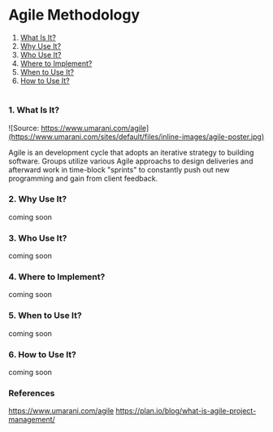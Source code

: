 # Agile Methodology

1. [What Is It?](#1-what-is-it?)
2. [Why Use It?](#2-why-use-it?)
3. [Who Use It?](#3-who-use-it?)
4. [Where to Implement?](#4-where-to-implement?)
5. [When to Use It?](#5-when-to-use-it?)
6. [How to Use It?](#6-how-to-use-it?)

#

### 1. What Is It?

![Source: https://www.umarani.com/agile](https://www.umarani.com/sites/default/files/inline-images/agile-poster.jpg)

Agile is an development cycle that adopts an iterative strategy to building software. Groups utilize various Agile approachs to design deliveries and afterward work in time-block "sprints" to constantly push out new programming and gain from client feedback.

### 2. Why Use It?
coming soon

### 3. Who Use It?
coming soon

### 4. Where to Implement?
coming soon

### 5. When to Use It?
coming soon

### 6. How to Use It?
coming soon

### References

https://www.umarani.com/agile
https://plan.io/blog/what-is-agile-project-management/ 